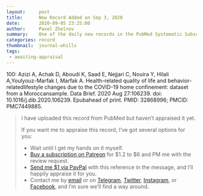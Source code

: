 ```yaml
---
layout:     post
title:      New Record Added on Sep 3, 2020
date:       2020-09-05 23:25:00
author:     Pavel Zhelnov
summary:    One of the daily new records in the PubMed Systematic Subset indexed by Sep 3, 2020.
categories: record
thumbnail:  journal-whills
tags:
 - awaiting-appraisal
---
```


100: Azizi A, Achak D, Aboudi K, Saad E, Nejjari C, Nouira Y, Hilali A,Youlyouz-Marfak I, Marfak A. Health-related quality of life and behavior-relatedlifestyle changes due to the COVID-19 home confinement: dataset from a Moroccansample. Data Brief. 2020 Aug 27:106239. doi: 10.1016/j.dib.2020.106239. Epubahead of print. PMID: 32868996; PMCID: PMC7449885.


> I have uploaded this record from PubMed but haven’t appraised it yet.
>
> If you want me to appraise this record, I’ve got several options for you:
> * Wait until I get my hands on it myself.
> * [Buy a subscription on Patreon](https://patreon.com/zheln) for $1.2 to $6 and PM me with the review request.
> * [Send me $1 via PayPal](https://paypal.me/pjelnov) with this reference in the message, and I’ll happily appraise it for you.
> * Contact me by [email](mailto:pavel@zheln.com) or on [Telegram](https://t.me/drzhelnov), [Twitter](https://twitter.com/drzhelnov), [Instagram](https://instagram.com/igzheln), or [Facebook](https://facebook.com/drzhelnov), and I’m sure we’ll find a way around.
